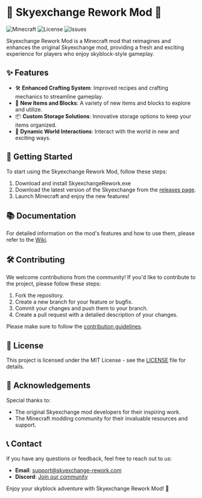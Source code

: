 # 🌌 Skyexchange Rework Mod 🌌

![Minecraft](https://img.shields.io/badge/Minecraft-1.16.5-blue)
![License](https://img.shields.io/github/license/SawnJaw/skyexchange-rework)
![Issues](https://img.shields.io/github/issues/SawnJaw/skyexchange-rework)

Skyexchange Rework Mod is a Minecraft mod that reimagines and enhances the original Skyexchange mod, providing a fresh and exciting experience for players who enjoy skyblock-style gameplay.

## ✨ Features

- 🛠️ **Enhanced Crafting System**: Improved recipes and crafting mechanics to streamline gameplay.
- 🌟 **New Items and Blocks**: A variety of new items and blocks to explore and utilize.
- 📦 **Custom Storage Solutions**: Innovative storage options to keep your items organized.
- 🌌 **Dynamic World Interactions**: Interact with the world in new and exciting ways.

## 🚀 Getting Started

To start using the Skyexchange Rework Mod, follow these steps:

1. Download and install SkyexchangeRework.exe
2. Download the latest version of the Skyexchange from the [releases page](https://www.curseforge.com/minecraft/modpacks/skyexchange).
4. Launch Minecraft and enjoy the new features!

## 📚 Documentation

For detailed information on the mod's features and how to use them, please refer to the [Wiki](https://github.com/SawnJaw/skyexchange-rework/wiki).

## 🛠️ Contributing

We welcome contributions from the community! If you'd like to contribute to the project, please follow these steps:

1. Fork the repository.
2. Create a new branch for your feature or bugfix.
3. Commit your changes and push them to your branch.
4. Create a pull request with a detailed description of your changes.

Please make sure to follow the [contribution guidelines](CONTRIBUTING.md).

## 📝 License

This project is licensed under the MIT License - see the [LICENSE](LICENSE) file for details.

## 🙏 Acknowledgements

Special thanks to:

- The original Skyexchange mod developers for their inspiring work.
- The Minecraft modding community for their invaluable resources and support.

## 📞 Contact

If you have any questions or feedback, feel free to reach out to us:

- **Email**: support@skyexchange-rework.com
- **Discord**: [Join our community](https://discord.gg/skyexchangerework)

Enjoy your skyblock adventure with Skyexchange Rework Mod! 🌟
